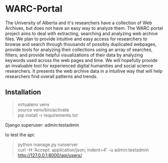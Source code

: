 # WARC-Portal
The University of Alberta and it's researchers have a collection of Web Archives, but does not have an easy way to analyze them. The WARC portal project aims to deal with extracting, searching and analyzing web archive files. We plan to provide intuitive and easy access for researchers to browse and search through thousands of possibly duplicated webpages, provide tools for analyzing their collections using an array of searches, filters; and provide helpful visualizations of their data by analyzing keywords used across the web pages and time. We will hopefully provide an invaluable tool for experienced digital humanities and social science researchers. It presents the web archive data in a intuitive way that will help researchers find overall patterns and trends.

## Installation
> virtualenv venv  
> source venv/bin/activate  
> pip install -r requirements.txt 

Django superuser: admin:testadmin

to test the api:  
> python manage.py runserver  
> curl -H 'Accept: application/json; indent=4' -u admin:testadmin http://127.0.0.1:8000/api/users/

